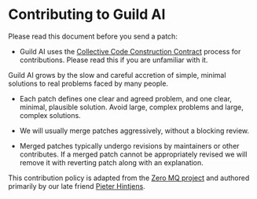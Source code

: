 # Contributing to Guild AI

Please read this document before you send a patch:

- Guild AI uses the [Collective Code Construction
  Contract](https://rfc.zeromq.org/spec/42/) process for
  contributions. Please read this if you are unfamiliar with it.

Guild AI grows by the slow and careful accretion of simple, minimal
solutions to real problems faced by many people.

- Each patch defines one clear and agreed problem, and one clear,
  minimal, plausible solution. Avoid large, complex problems and
  large, complex solutions.

- We will usually merge patches aggressively, without a blocking
  review.

- Merged patches typically undergo revisions by maintainers or other
  contributes. If a merged patch cannot be appropriately revised we
  will remove it with reverting patch along with an explanation.

This contribution policy is adapted from the [Zero MQ
project](https://github.com/zeromq/czmq/blob/master/CONTRIBUTING.md)
and authored primarily by our late friend [Pieter
Hintjens](https://github.com/hintjens).
